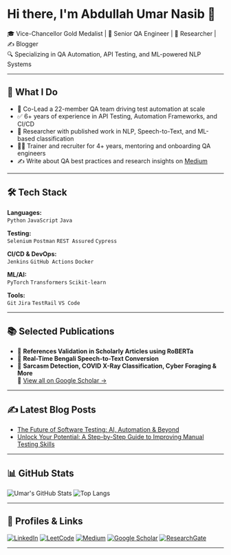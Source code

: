 # Hi there, I'm Abdullah Umar Nasib 👋

🎓 Vice-Chancellor Gold Medalist | 🧪 Senior QA Engineer | 💬 Researcher | ✍️ Blogger  
🔍 Specializing in QA Automation, API Testing, and ML-powered NLP Systems

---

## 💼 What I Do

- 🚀 Co-Lead a 22-member QA team driving test automation at scale
- ✅ 6+ years of experience in API Testing, Automation Frameworks, and CI/CD
- 🤖 Researcher with published work in NLP, Speech-to-Text, and ML-based classification
- 👨‍🏫 Trainer and recruiter for 4+ years, mentoring and onboarding QA engineers
- ✍️ Write about QA best practices and research insights on [Medium](https://medium.com/@umarnasib13)

---

## 🛠 Tech Stack

**Languages:**  
`Python` `JavaScript` `Java`  

**Testing:**  
`Selenium` `Postman` `REST Assured` `Cypress`  

**CI/CD & DevOps:**  
`Jenkins` `GitHub Actions` `Docker`  

**ML/AI:**  
`PyTorch` `Transformers` `Scikit-learn`  

**Tools:**  
`Git` `Jira` `TestRail` `VS Code`

---

## 📚 Selected Publications

- 🧠 **References Validation in Scholarly Articles using RoBERTa**  
- 🎤 **Real-Time Bengali Speech-to-Text Conversion**  
- 🤖 **Sarcasm Detection, COVID X-Ray Classification, Cyber Foraging & More**  
📖 [View all on Google Scholar →](https://scholar.google.com/citations?user=Jv_yP-sAAAAJ&hl=en&oi=ao)

---

## ✍️ Latest Blog Posts

<!-- BLOG-POST-LIST:START -->
- [The Future of Software Testing: AI, Automation & Beyond](https://medium.com/@umarnasib13/the-future-of-software-testing-ai-automation-beyond-9ba3ed804e5e)
- [Unlock Your Potential: A Step-by-Step Guide to Improving Manual Testing Skills](https://medium.com/@umarnasib13/unlock-your-potential-a-step-by-step-guide-to-improving-manual-testing-skills-5b5c5515501e)
<!-- BLOG-POST-LIST:END -->

---

## 📊 GitHub Stats

![Umar's GitHub Stats](https://github-readme-stats.vercel.app/api?username=UmarNasib&show_icons=true&theme=default)
![Top Langs](https://github-readme-stats.vercel.app/api/top-langs/?username=UmarNasib&layout=compact&theme=default)

---

## 🔗 Profiles & Links

[![LinkedIn](https://img.shields.io/badge/LinkedIn-blue?logo=linkedin)](https://www.linkedin.com/in/umarnasib/)
[![LeetCode](https://img.shields.io/badge/LeetCode-orange?logo=leetcode)](https://leetcode.com/u/UmarNasib/)
[![Medium](https://img.shields.io/badge/Medium-black?logo=medium)](https://medium.com/@umarnasib13)
[![Google Scholar](https://img.shields.io/badge/Scholar-grey?logo=googlescholar)](https://scholar.google.com/citations?user=Jv_yP-sAAAAJ&hl=en&oi=ao)
[![ResearchGate](https://img.shields.io/badge/ResearchGate-green?logo=researchgate)](https://www.researchgate.net/profile/Abdullah-Nasib?ev=hdr_xprf)

---
